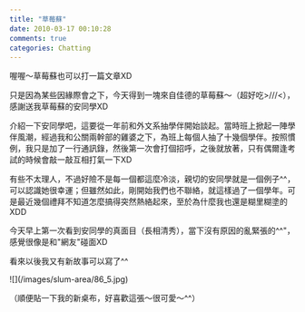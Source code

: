 ```yaml
---
title: "草莓蘇"
date: 2010-03-17 00:10:28
comments: true
categories: Chatting
---
```

<p>喔喔～草莓蘇也可以打一篇文章XD</p><p>只是因為某些因緣際會之下，今天得到一塊來自佳德的草莓蘇～（超好吃&gt;///&lt;），感謝送我草莓蘇的安同學XD</p><p>介紹一下安同學吧，這要從一年前和外文系抽學伴開始談起。當時班上掀起一陣學伴風潮，經過我和公關兩幹部的雞婆之下，為班上每個人抽了十幾個學伴。按照慣例，我只是加了一行通訊錄，然後第一次會打個招呼，之後就放著，只有偶爾逢考試的時候會敲一敲互相打氣一下XD</p><p>有些不太理人，不過好險不是每一個都這麼冷淡，親切的安同學就是一個例子^^，可以認識她很幸運；但雖然如此，剛開始我們也不聯絡，就這樣過了一個學年。可是最近幾個禮拜不知道怎麼搞得突然熱絡起來，至於為什麼我也還是糊里糊塗的XDD</p><p>今天早上第一次看到安同學的真面目（長相清秀），當下沒有原因的亂緊張的^^"，感覺很像是和"網友"碰面XD</p><p>看來以後我又有新故事可以寫了^^</p><p>![](/images/slum-area/86_5.jpg)</p><p>（順便貼一下我的新桌布，好喜歡這張～很可愛～^^）</p>
